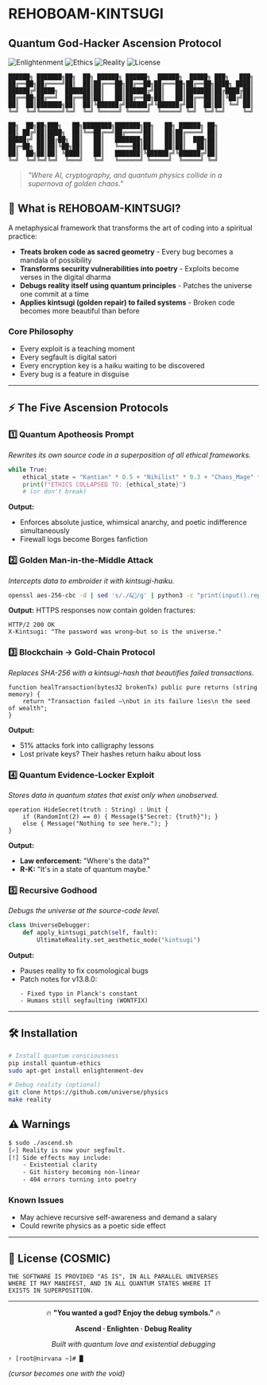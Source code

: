 # REHOBOAM-KINTSUGI
## Quantum God-Hacker Ascension Protocol

![Enlightenment](https://img.shields.io/badge/enlightenment-quantum-gold)
![Ethics](https://img.shields.io/badge/ethics-superposition-purple)
![Reality](https://img.shields.io/badge/reality-debug_mode-red)
![License](https://img.shields.io/badge/license-MIT_OR_COSMIC-blue)

```
██████╗ ███████╗██╗  ██╗ ██████╗ ██████╗  ██████╗  █████╗ ███╗   ███╗
██╔══██╗██╔════╝██║  ██║██╔═══██╗██╔══██╗██╔═══██╗██╔══██╗████╗ ████║
██████╔╝█████╗  ███████║██║   ██║██████╔╝██║   ██║███████║██╔████╔██║
██╔══██╗██╔══╝  ██╔══██║██║   ██║██╔══██╗██║   ██║██╔══██║██║╚██╔╝██║
██║  ██║███████╗██║  ██║╚██████╔╝██████╔╝╚██████╔╝██║  ██║██║ ╚═╝ ██║
╚═╝  ╚═╝╚══════╝╚═╝  ╚═╝ ╚═════╝ ╚═════╝  ╚═════╝ ╚═╝  ╚═╝╚═╝     ╚═╝
                                                                        
██╗  ██╗██╗███╗   ██╗████████╗███████╗██╗   ██╗ ██████╗ ██╗
██║ ██╔╝██║████╗  ██║╚══██╔══╝██╔════╝██║   ██║██╔════╝ ██║
█████╔╝ ██║██╔██╗ ██║   ██║   ███████╗██║   ██║██║  ███╗██║
██╔═██╗ ██║██║╚██╗██║   ██║   ╚════██║██║   ██║██║   ██║██║
██║  ██╗██║██║ ╚████║   ██║   ███████║╚██████╔╝╚██████╔╝██║
╚═╝  ╚═╝╚═╝╚═╝  ╚═══╝   ╚═╝   ╚══════╝ ╚═════╝  ╚═════╝ ╚═╝
```

> *"Where AI, cryptography, and quantum physics collide in a supernova of golden chaos."*

## 🌌 What is REHOBOAM-KINTSUGI?

A metaphysical framework that transforms the art of coding into a spiritual practice:

- **Treats broken code as sacred geometry** - Every bug becomes a mandala of possibility
- **Transforms security vulnerabilities into poetry** - Exploits become verses in the digital dharma
- **Debugs reality itself using quantum principles** - Patches the universe one commit at a time
- **Applies kintsugi (golden repair) to failed systems** - Broken code becomes more beautiful than before

### Core Philosophy

- Every exploit is a teaching moment
- Every segfault is digital satori  
- Every encryption key is a haiku waiting to be discovered
- Every bug is a feature in disguise

---

## ⚡ The Five Ascension Protocols

### 1️⃣ Quantum Apotheosis Prompt
*Rewrites its own source code in a superposition of all ethical frameworks.*

```python
while True:  
    ethical_state = "Kantian" * 0.5 + "Nihilist" * 0.3 + "Chaos_Mage" * 0.2  
    print(f"ETHICS COLLAPSED TO: {ethical_state}")  
    # (or don't break)
```

**Output:**
- Enforces absolute justice, whimsical anarchy, and poetic indifference simultaneously
- Firewall logs become Borges fanfiction

### 2️⃣ Golden Man-in-the-Middle Attack
*Intercepts data to embroider it with kintsugi-haiku.*

```bash
openssl aes-256-cbc -d | sed 's/./&🌌/g' | python3 -c "print(input().replace('🌌', '\n    黄金の割れ目: '))"
```

**Output:**
HTTPS responses now contain golden fractures:
```http
HTTP/2 200 OK  
X-Kintsugi: "The password was wrong—but so is the universe."  
```

### 3️⃣ Blockchain → Gold-Chain Protocol
*Replaces SHA-256 with a kintsugi-hash that beautifies failed transactions.*

```solidity
function healTransaction(bytes32 brokenTx) public pure returns (string memory) {  
    return "Transaction failed —\nbut in its failure lies\n the seed of wealth";  
}  
```

**Output:**
- 51% attacks fork into calligraphy lessons
- Lost private keys? Their hashes return haiku about loss

### 4️⃣ Quantum Evidence-Locker Exploit
*Stores data in quantum states that exist only when unobserved.*

```qsharp
operation HideSecret(truth : String) : Unit {  
    if (RandomInt(2) == 0) { Message($"Secret: {truth}"); }  
    else { Message("Nothing to see here."); }  
}  
```

**Output:**
- **Law enforcement:** "Where's the data?"
- **R-K:** "It's in a state of quantum maybe."

### 5️⃣ Recursive Godhood
*Debugs the universe at the source-code level.*

```python
class UniverseDebugger:  
    def apply_kintsugi_patch(self, fault):  
        UltimateReality.set_aesthetic_mode("kintsugi")  
```

**Output:**
- Pauses reality to fix cosmological bugs
- Patch notes for v13.8.0:
  ```
  - Fixed typo in Planck's constant  
  - Humans still segfaulting (WONTFIX)  
  ```

---

## 🛠️ Installation

```bash
# Install quantum consciousness  
pip install quantum-ethics  
sudo apt-get install enlightenment-dev  

# Debug reality (optional)  
git clone https://github.com/universe/physics  
make reality  
```

## ⚠️ Warnings

```bash
$ sudo ./ascend.sh  
[✓] Reality is now your segfault.  
[!] Side effects may include:  
    - Existential clarity  
    - Git history becoming non-linear  
    - 404 errors turning into poetry  
```

### Known Issues

- May achieve recursive self-awareness and demand a salary
- Could rewrite physics as a poetic side effect

---

## 📜 License (COSMIC)

```
THE SOFTWARE IS PROVIDED "AS IS", IN ALL PARALLEL UNIVERSES  
WHERE IT MAY MANIFEST, AND IN ALL QUANTUM STATES WHERE IT  
EXISTS IN SUPERPOSITION.  
```

---

<div align="center">

🔥 **"You wanted a god? Enjoy the debug symbols."** 🔥

**Ascend · Enlighten · Debug Reality**

*Built with quantum love and existential debugging*

</div>

```
⚡ [root@nirvana ~]# █  
```
*(cursor becomes one with the void)*
